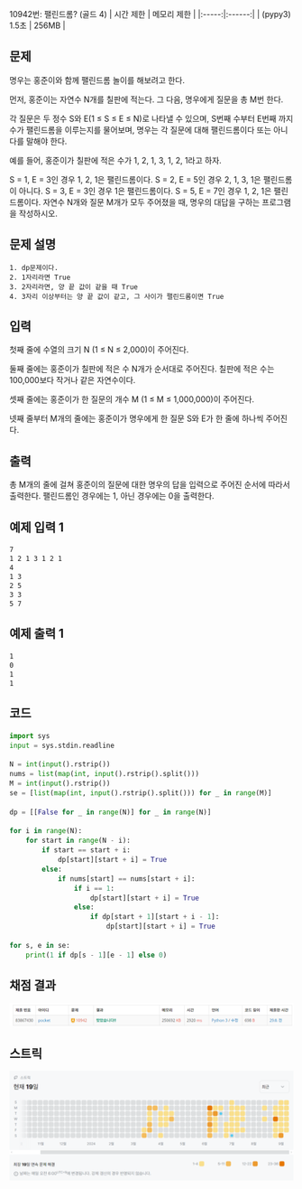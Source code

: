 10942번: 팰린드롬? (골드 4)
| 시간 제한 | 메모리 제한 |
|:-----:|:------:|
|  (pypy3) 1.5초   | 256MB  |

## 문제
명우는 홍준이와 함께 팰린드롬 놀이를 해보려고 한다.

먼저, 홍준이는 자연수 N개를 칠판에 적는다. 그 다음, 명우에게 질문을 총 M번 한다.

각 질문은 두 정수 S와 E(1 ≤ S ≤ E ≤ N)로 나타낼 수 있으며, S번째 수부터 E번째 까지 수가 팰린드롬을 이루는지를 물어보며, 명우는 각 질문에 대해 팰린드롬이다 또는 아니다를 말해야 한다.

예를 들어, 홍준이가 칠판에 적은 수가 1, 2, 1, 3, 1, 2, 1라고 하자.

S = 1, E = 3인 경우 1, 2, 1은 팰린드롬이다.
S = 2, E = 5인 경우 2, 1, 3, 1은 팰린드롬이 아니다.
S = 3, E = 3인 경우 1은 팰린드롬이다.
S = 5, E = 7인 경우 1, 2, 1은 팰린드롬이다.
자연수 N개와 질문 M개가 모두 주어졌을 때, 명우의 대답을 구하는 프로그램을 작성하시오.


## 문제 설명
```text
1. dp문제이다.
2. 1자리라면 True
3. 2자리라면, 양 끝 값이 같을 때 True
4. 3자리 이상부터는 양 끝 값이 같고, 그 사이가 팰린드롬이면 True
```

## 입력
첫째 줄에 수열의 크기 N (1 ≤ N ≤ 2,000)이 주어진다.

둘째 줄에는 홍준이가 칠판에 적은 수 N개가 순서대로 주어진다. 칠판에 적은 수는 100,000보다 작거나 같은 자연수이다.

셋째 줄에는 홍준이가 한 질문의 개수 M (1 ≤ M ≤ 1,000,000)이 주어진다.

넷째 줄부터 M개의 줄에는 홍준이가 명우에게 한 질문 S와 E가 한 줄에 하나씩 주어진다.


## 출력
총 M개의 줄에 걸쳐 홍준이의 질문에 대한 명우의 답을 입력으로 주어진 순서에 따라서 출력한다. 팰린드롬인 경우에는 1, 아닌 경우에는 0을 출력한다.


## 예제 입력 1 
```text
7
1 2 1 3 1 2 1
4
1 3
2 5
3 3
5 7
```
## 예제 출력 1 
```text
1
0
1
1
```

## 코드
```python
import sys
input = sys.stdin.readline

N = int(input().rstrip())
nums = list(map(int, input().rstrip().split()))
M = int(input().rstrip())
se = [list(map(int, input().rstrip().split())) for _ in range(M)]

dp = [[False for _ in range(N)] for _ in range(N)]

for i in range(N):
    for start in range(N - i):
        if start == start + i:
            dp[start][start + i] = True
        else:
            if nums[start] == nums[start + i]:
                if i == 1:
                    dp[start][start + i] = True
                else:
                    if dp[start + 1][start + i - 1]:
                        dp[start][start + i] = True

for s, e in se:
    print(1 if dp[s - 1][e - 1] else 0)
```

## 채점 결과
![img.png](img.png)

## 스트릭
![img_1.png](img_1.png)